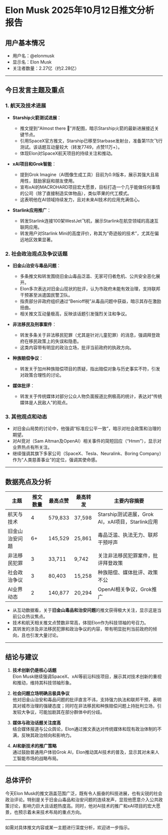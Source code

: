 # Elon Musk 2025年10月12日推文分析报告

## 用户基本情况
- 用户名：@elonmusk
- 显示名：Elon Musk
- 关注者数量：2.27亿（约2.28亿）

---

## 今日发言主题及重点

### 1. 航天及技术进展
- **Starship火箭测试进展**：
  - 推文提到“Almost there 🦾”并配图，暗示Starship火箭的最新进展接近关键节点。
  - 引用SpaceX官方推文，Starship已移至Starbase发射台，准备第11次飞行测试。该话题互动量较大（转发7749，点赞11万+）。
  - 体现Elon对SpaceX航天项目的持续关注和推动。

- **xAI项目和Grok智能**：
  - 提到Grok Imagine（AI图像生成工具）目前为0.9版本，展示其强大且易用性，鼓励家庭和朋友使用。
  - 宣布xAI的MACROHARD项目宏大愿景，目标打造一个几乎能做任何事情的公司（除了直接制造实体物品），类似苹果的代工模式。
  - 这表明他在AI领域持续发力，且对未来AI技术的应用充满信心。

- **Starlink应用推广**：
  - 转发Starlink连接100架WestJet飞机，展示Starlink在航空领域的高速互联网应用。
  - 转发用户对Starlink Mini的高度评价，称其为“奇迹般的技术”，尤其在偏远地区效果显著。

### 2. 社会政治观点及争议话题
- **旧金山治安与毒品问题**：
  - 多条推文和转发围绕旧金山毒品泛滥、无家可归者危机、公共安全恶化展开。
  - Elon多次表达对旧金山现状的批评，认为市政府未能有效治理，支持联邦干预甚至派遣国民警卫队。
  - 指责部分非政府组织通过“Benioff税”从毒品问题中获益，暗示其存在激励扭曲。
  - 相关推文互动量极高，反映该话题引发强烈关注和争议。

- **非法移民及刑事案件**：
  - 转发多条关于非法移民犯罪（尤其是针对儿童犯罪）的消息，强调拜登政府在移民政策上的失误和隐患。
  - 这类内容带有明显的政治立场，批评当前政府的执政方向。

- **种族赔偿争议**：
  - 转发关于加州种族赔偿项目的质疑，指出赔偿对象与历史事实不符，引发对政策合理性的讨论。

- **媒体批评**：
  - 转发关于传统媒体对部分公众人物负面报道比例极高的统计，表达对“传统媒体是人民敌人”的观点。

### 3. 其他观点和动态
- 对旧金山局势的讨论中，他强调“标准应公平一致”，暗示对社会政策和治理的期望。
- 对AI竞对（Sam Altman及OpenAI）相关事件的简短回应（“Hmm”），显示对业界热点有所关注。
- 继续强调其旗下多家公司（SpaceX、Tesla、Neuralink、Boring Company）作为“人类慈善事业”的定位，强调其使命感。

---

## 数据亮点及分析

| 主题            | 推文数量 | 最高点赞 | 最高转发 | 主要内容摘要                                 |
|-----------------|----------|----------|----------|----------------------------------------------|
| 航天与技术       | 4        | 579,833  | 37,598   | Starship测试进展，Grok AI，xAI项目，Starlink应用 |
| 旧金山治安问题   | 6+       | 145,529  | 25,861   | 毒品泛滥、执法无力、联邦干预呼声                |
| 非法移民犯罪     | 3        | 33,711   | 9,742    | 关注非法移民犯罪案件，批评拜登政策              |
| 社会政治争议     | 3        | 80,403   | 15,258   | 种族赔偿、媒体批评、政策不公                     |
| AI业界动态       | 2        | 140,877  | 20,294   | OpenAI相关争议，Grok推广                         |

- 从互动数据看，关于**旧金山毒品和治安问题**的推文获得极大关注，显示这是当前公众热议焦点。
- 技术和航天相关推文点赞数非常高，体现Elon作为科技领袖的号召力。
- 其转发的涉及非法移民犯罪和政治争议的内容，带有明显批判当前政府的倾向，且也引发大量讨论。

---

## 结论与建议

1. **技术创新仍是核心话题**  
   Elon Musk继续强调SpaceX、xAI等前沿科技项目，展示其对技术创新的重视和推动，维持其科技领袖形象。

2. **社会问题立场明确且极具争议**  
   他对旧金山治安和毒品问题的批评直言不讳，支持强力执法和联邦干预，表明其对城市治理的强硬态度；同时在非法移民和种族赔偿问题上持批判立场，引发较大争议，可能加剧其在部分群体中的分歧。

3. **媒体与政治话题关注度高**  
   结合媒体报道与公众舆论，Elon通过推文表达对传统媒体和现有政治体制的不满，反映其政治倾向和影响力。

4. **AI和新技术的推广策略**  
   通过鼓励普通用户体验Grok AI，Elon推动其AI技术的普及，显示其对未来人工智能市场的战略布局。

---

## 总体评价

今天Elon Musk的推文涵盖范围广泛，既有令人振奋的科技进展，也有尖锐的社会政治评论。特别是关于旧金山毒品和治安问题的连续发声，显现他愿意介入公共政策讨论，影响力巨大且话题热度高。同时，他对AI技术的推广和xAI项目的宏大愿景，也预示着未来技术布局的重点方向。

---

如需对具体推文内容或某一主题进行深度分析，欢迎进一步指示。